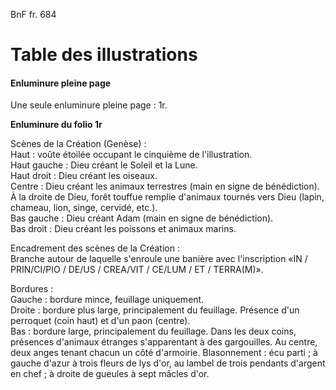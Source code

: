 BnF fr. 684

# Table des illustrations 

#### Enluminure pleine page

Une seule enluminure pleine page : 1r.     

**Enluminure du folio 1r**

Scènes de la Création (Genèse) :  
Haut : voûte étoilée occupant le cinquième de l'illustration.  
Haut gauche : Dieu créant le Soleil et la Lune.  
Haut droit : Dieu créant les oiseaux.  
Centre : Dieu créant les animaux terrestres (main en signe de bénédiction). À la droite de Dieu, forêt touffue remplie d'animaux tournés vers Dieu (lapin, chameau, lion, singe, cervidé, etc.).  
Bas gauche : Dieu créant Adam (main en signe de bénédiction).  
Bas droit : Dieu créant les poissons et animaux marins.

Encadrement des scènes de la Création :   
Branche autour de laquelle s'enroule une banière avec l'inscription «IN / PRIN/CI/PIO / DE/US / CREA/VIT / CE/LUM / ET / TERRA(M)».  

Bordures :  
Gauche : bordure mince, feuillage uniquement.   
Droite : bordure plus large, principalement du feuillage. Présence d'un perroquet (coin haut) et d'un paon (centre).    
Bas : bordure large, principalement du feuillage. Dans les deux coins, présences d'animaux étranges s'apparentant à des gargouilles. Au centre, deux anges tenant chacun un côté d'armoirie. Blasonnement : écu parti ; à gauche d'azur à trois fleurs de lys d'or, au lambel de trois pendants d'argent en chef ; à droite de gueules à sept mâcles d'or.